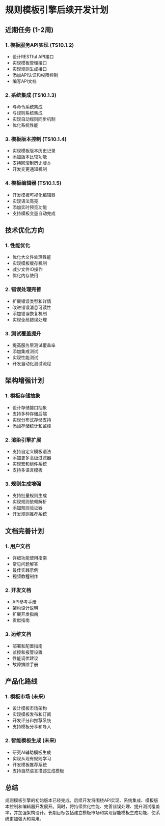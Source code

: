 # 规则模板引擎后续开发计划

## 近期任务 (1-2周)

### 1. 模板服务API实现 (TS10.1.2)
- 设计RESTful API接口
- 实现模板管理接口
- 实现规则生成接口
- 添加API认证和权限控制
- 编写API文档

### 2. 系统集成 (TS10.1.3)
- 与命令系统集成
- 与规则系统集成
- 实现自动规则同步机制
- 优化系统性能

### 3. 模板版本控制 (TS10.1.4)
- 实现模板版本历史记录
- 添加版本比较功能
- 支持回滚到历史版本
- 开发变更通知机制

### 4. 模板编辑器 (TS10.1.5)
- 开发模板可视化编辑器
- 实现语法高亮
- 添加实时预览功能
- 支持模板变量自动完成

## 技术优化方向

### 1. 性能优化
- 优化大文件处理性能
- 实现模板缓存机制
- 减少文件IO操作
- 优化内存使用

### 2. 错误处理完善
- 扩展错误类型和详情
- 改进错误消息可读性
- 添加错误恢复机制
- 实现全局错误处理

### 3. 测试覆盖提升
- 提高服务层测试覆盖率
- 添加集成测试
- 实现性能测试
- 开发自动化测试流程

## 架构增强计划

### 1. 模板存储抽象
- 设计存储接口抽象
- 支持多种存储后端
- 实现分布式存储支持
- 添加存储统计和监控

### 2. 渲染引擎扩展
- 支持自定义模板语法
- 添加更多高级过滤器
- 实现宏和组件系统
- 支持多语言模板

### 3. 规则生成增强
- 支持批量规则生成
- 实现规则依赖解析
- 添加规则验证器
- 开发规则推荐系统

## 文档完善计划

### 1. 用户文档
- 详细功能使用指南
- 常见问题解答
- 最佳实践示例
- 视频教程制作

### 2. 开发文档
- API参考手册
- 架构设计说明
- 扩展开发指南
- 贡献指南

### 3. 运维文档
- 部署和配置指南
- 监控和报警设置
- 性能调优建议
- 故障排除手册

## 产品化路线

### 1. 模板市场 (未来)
- 设计模板市场架构
- 实现模板发布和订阅
- 开发评分和推荐系统
- 支持模板分享和导入

### 2. 智能模板生成 (未来)
- 研究AI辅助模板生成
- 实现从现有规则学习
- 开发模板推荐系统
- 支持自然语言描述生成模板

## 总结

规则模板引擎的初始版本已经完成，后续开发将围绕API实现、系统集成、模板版本控制和编辑器开发展开。同时，将持续优化性能、完善错误处理、提升测试覆盖率，并加强架构设计。长期目标包括建立模板市场和实现智能模板生成功能，使系统更加强大和易用。